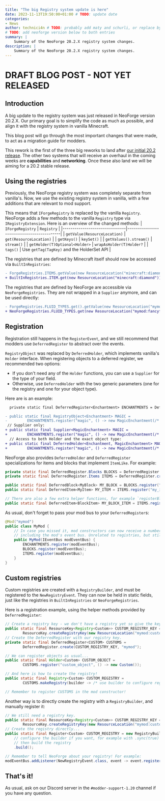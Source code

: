 ```yaml
---
title: "The big Registry system update is here"
date: 2023-11-13T19:50:00+01:00 # TODO: update date
categories:
- News
author: technici4n # TODO: probably add maty and schurli, or replace by team
# TODO: add neoforge version below to both entries
summary: |
    Summary of the NeoForge 20.2.X registry system changes.
description: |
    Summary of the NeoForge 20.2.X registry system changes.
---
```


# DRAFT BLOG POST - NOT YET RELEASED <!-- TODO: remove this -->

## Introduction
A big update to the registry system was just released in NeoForge version 20.2.X. <!-- TODO add neoforge registry release version-->
Our primary goal is to simplify the code as much as possible,
and align it with the registry system in vanilla Minecraft.

This blog post will go through the most important changes that were made,
to act as a migration guide for modders.

This rework is the first of the three big reworks to land
after [our initial 20.2 release](../20.2release).
The other two systems that will receive an overhaul in the coming weeks
are **capabilities** and **networking**.
Once these also land we will be aiming for a 20.2 stable release.

## Using the registries
Previously, the NeoForge registry system was completely separate from vanilla's.
Now, we use the existing registry system in vanilla, with a few additions that are relevant to mod support.

This means that `IForgeRegistry` is replaced by the vanilla `Registry`.
NeoForge adds a few methods to the vanilla `Registry` type via `IRegistryExtension`.
Here is an overview of the changed methods:
| `IForgeRegistry`               | `Registry`                                 |
|--------------------------------|--------------------------------------------|
| `getValue(ResourceLocation)`   | `get(ResourceLocation)`                    |
| `getKeys()`                    | `keySet()`                                 |
| `getValues().stream()`         | `stream()`                                 |
| `getHolder(T)Optional<Holder>` | `wrapAsHolder(T)Holder?`                   |
| `tags()`                       | Use `getTag(TagKey)` and the HolderSet API |

The registries that are defined by Minecraft itself should now be accessed via `BuiltInRegistries`:
```diff
- ForgeRegistries.ITEMS.getValue(new ResourceLocation("minecraft:diamond"));
+ BuiltInRegistries.ITEM.get(new ResourceLocation("minecraft:diamond"));
```

The registries that are defined by NeoForge are accessible via `NeoForgeRegistries`.
They are not wrapped in a `Supplier` anymore, and can be used directly:
```diff
- ForgeRegistries.FLUID_TYPES.get().getValue(new ResourceLocation("mymod:fancyfluid"));
+ NeoForgeRegistries.FLUID_TYPES.get(new ResourceLocation("mymod:fancyfluid"));
```

## Registration
Registration still happens in the `RegisterEvent`,
and we still recommend that modders use `DeferredRegister` to abstract over the events.

`RegistryObject` was replaced by `DeferredHolder`, which implements vanilla's `Holder` interface.
When registering objects to a deferred register, we recommended two options:
- If you don't need any of the `Holder` functions, you can use a `Supplier` for the type of your field.
- Otherwise, use `DeferredHolder` with the two generic parameters
(one for the registry and one for your object type).

Here are is an example:
```diff
  private static final DeferredRegister<Enchantment> ENCHANTMENTS = DeferredRegister.create(Registries.ENCHANTMENT, "mymod");

- public static final RegistryObject<Enchantment> MAGIC =
-         ENCHANTMENTS.register("magic", () -> new MagicEnchantment(/* create enchantment */));
 // Supplier only:
+ public static final Supplier<MagicEnchantment> MAGIC =
+         ENCHANTMENTS.register("magic", () -> new MagicEnchantment(/* create enchantment */));
  // Access to both Holder and the exact object type:
+ public static final DeferredHolder<Enchantment, MagicEnchantment> MAGIC =
+         ENCHANTMENTS.register("magic", () -> new MagicEnchantment(/* create enchantment */));
```

NeoForge also provides `DeferredHolder` and `DeferredRegister` specializations for items and blocks
that implement `ItemLike`. For example:
```java
private static final DeferredRegister.Blocks BLOCKS = DeferredRegister.createBlocks("mymod");
private static final DeferredRegister.Items ITEMS = DeferredRegister.createItems("mymod");

public static final DeferredBlock<MyBlock> MY_BLOCK = BLOCKS.register("my_block", () -> new MyBlock(/* create block */));
public static final DeferredItem<MyItem> MY_ITEM = ITEMS.register("my_item", () -> new MyItem(/* create item */));

// There are also a few extra helper functions, for example `registerBlockItem`:
public static final DeferredItem<BlockItem> MY_BLOCK_ITEM = ITEMS.registerBlockItem(MY_BLOCK);
```

As usual, don't forget to pass your mod bus to your `DeferredRegister`s:
```java
@Mod("mymod")
public class MyMod {
    // In case you missed it, mod constructors can now receive a number of optional arguments,
    // including the mod's event bus. Unrelated to registries, but still pretty cool. ;)
    public MyMod(IEventBus modEventBus) {
        ENCHANTMENTS.register(modEventBus);
        BLOCKS.register(modEventBus);
        ITEMS.register(modEventBus);
    }
}
```

## Custom registries
Custom registries are created with a `RegistryBuilder`, and must be registered to the `NewRegistryEvent`.
They can now be held in static fields, just like the registries in `BuiltInRegistries` or `NeoForgeRegistries`.

Here is a registration example, using the helper methods provided by `DeferredRegister`:
```java
// Create a registry key - we don't have a registry yet so give the key to DeferredRegister.
public static final ResourceKey<Registry<Custom>> CUSTOM_REGISTRY_KEY =
        ResourceKey.createRegistryKey(new ResourceLocation("mymod:custom"));
// Create the DeferredRegister with our registry key.
private static final DeferredRegister<CUSTOM> CUSTOMS =
        DeferredRegister.create(CUSTOM_REGISTRY_KEY, "mymod");

// We can register objects as usual...
public static final Holder<Custom> CUSTOM_OBJECT =
        CUSTOMS.register("custom_object", () -> new Custom());

// And here is how to create the registry!
public static final Registry<Custom> CUSTOM_REGISTRY =
        CUSTOMS.makeRegistry(builder -> /* use builder to configure registry if needed */);

// Remember to register CUSTOMS in the mod constructor!
```

Another way is to directly create the registry with a `RegistryBuilder`, and manually register it:
```java
// We still need a registry key.
public static final ResourceKey<Registry<Custom>> CUSTOM_REGISTRY_KEY =
        ResourceKey.createRegistryKey(new ResourceLocation("mymod:custom"));
// Create the registry directly...
public static final Register<Custom> CUSTOM_REGISTRY = new RegistryBuilder<>(CUSTOM_REGISTRY_KEY)
    // configure the builder if you want, for example with .sync(true)
    // then build the registry
    .build();

// Remember to tell NeoForge about your registry! For example:
modEventBus.addListener(NewRegistryEvent.class, event -> event.register(CUSTOM_REGISTRY));
```

## That's it!
As usual, ask on our Discord server in the `#modder-support-1.20` channel if you have any question.
